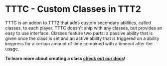 # TTTC - Custom Classes in TTT2

TTTC is an addon to TTT2 that adds custom secondary abilities, called classes, to each player. TTTC doesn't ship with any classes, but provides an easy to use interface. Classes feature two parts: a passive ability that is given once the class is set and an active ability that is triggered on a ability keypress for a certain amount of time combined with a timeout after the usage.

**To learn more about creating a class [check out our docs](https://docs.ttt2.neoxult.de/developers/content-creation/creating-a-class/)!**
